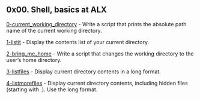 ## 0x00. Shell, basics at ALX
[0-current_working_directory](https://github.com/VincentKimatu/alx-system_engineering-devops/blob/master/0x00-shell_basics/0-current_working_directory) - Write a script that prints the absolute path name of the current working directory.

[1-listit](https://github.com/VincentKimatu/alx-system_engineering-devops/blob/master/0x00-shell_basics/1-listit) - Display the contents list of your current directory.

[2-bring_me_home](https://github.com/VincentKimatu/alx-system_engineering-devops/blob/master/0x00-shell_basics/2-bring_me_homet) - Write a script that changes the working directory to the user’s home directory.

[3-listfiles](https://github.com/VincentKimatu/alx-system_engineering-devops/blob/master/0x00-shell_basics/3-listfiles) - Display current directory contents in a long format.

[4-listmorefiles](https://github.com/VincentKimatu/alx-system_engineering-devops/blob/master/0x00-shell_basics/4-listmorefiles) - Display current directory contents, including hidden files (starting with .). Use the long format.

